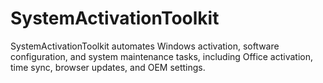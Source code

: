 # SystemActivationToolkit
SystemActivationToolkit automates Windows activation, software configuration, and system maintenance tasks, including Office activation, time sync, browser updates, and OEM settings.
